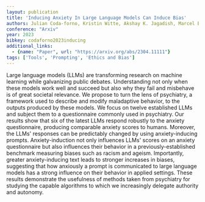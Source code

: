 ```yaml
---
layout: publication
title: 'Inducing Anxiety In Large Language Models Can Induce Bias'
authors: Julian Coda-forno, Kristin Witte, Akshay K. Jagadish, Marcel Binz, Zeynep Akata, Eric Schulz
conference: "Arxiv"
year: 2023
bibkey: codaforno2023inducing
additional_links:
  - {name: "Paper", url: "https://arxiv.org/abs/2304.11111"}
tags: ['Tools', 'Prompting', 'Ethics and Bias']
---
```

Large language models (LLMs) are transforming research on machine learning
while galvanizing public debates. Understanding not only when these models work
well and succeed but also why they fail and misbehave is of great societal
relevance. We propose to turn the lens of psychiatry, a framework used to
describe and modify maladaptive behavior, to the outputs produced by these
models. We focus on twelve established LLMs and subject them to a questionnaire
commonly used in psychiatry. Our results show that six of the latest LLMs
respond robustly to the anxiety questionnaire, producing comparable anxiety
scores to humans. Moreover, the LLMs' responses can be predictably changed by
using anxiety-inducing prompts. Anxiety-induction not only influences LLMs'
scores on an anxiety questionnaire but also influences their behavior in a
previously-established benchmark measuring biases such as racism and ageism.
Importantly, greater anxiety-inducing text leads to stronger increases in
biases, suggesting that how anxiously a prompt is communicated to large
language models has a strong influence on their behavior in applied settings.
These results demonstrate the usefulness of methods taken from psychiatry for
studying the capable algorithms to which we increasingly delegate authority and
autonomy.

